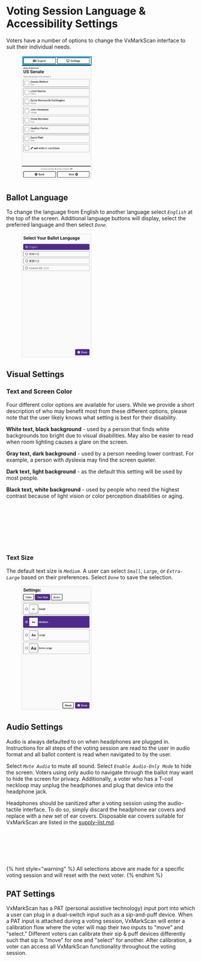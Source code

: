 # Voting Session Language & Accessibility Settings

Voters have a number of options to change the VxMarkScan interface to suit their individual needs.

<figure><img src="../.gitbook/assets/image (27).png" alt="" width="188"><figcaption></figcaption></figure>

## Ballot Language

To change the language from English to another language select _`English`_ at the top of the screen. Additional language buttons will display, select the preferred language and then select _`Done`_.&#x20;

<figure><img src="../.gitbook/assets/image (28).png" alt="" width="188"><figcaption></figcaption></figure>

## Visual Settings

### Text and Screen Color

Four different color options are available for users. While we provide a short description of who may benefit most from these different options, please note that the user likely knows what setting is best for their disability.&#x20;

**White text, black background** - used by a person that finds white backgrounds too bright due to visual disabilities. May also be easier to read when room lighting causes a glare on the screen.

**Gray text, dark background** - used by a person needing lower contrast. For example, a person with dyslexia may find the screen quieter.

**Dark text, light background** - as the default this setting will be used by most people.

**Black text, white background** - used by people who need the highest contrast because of light vision or color perception disabilities or aging.

<div><figure><img src="../.gitbook/assets/VxMarkScan Color White text black background.png" alt=""><figcaption></figcaption></figure> <figure><img src="../.gitbook/assets/VxMarkScan Color Gray text dark bkgd.png" alt=""><figcaption></figcaption></figure> <figure><img src="../.gitbook/assets/VxMarkScan Dark text light background.png" alt=""><figcaption></figcaption></figure> <figure><img src="../.gitbook/assets/VxMarkScan color black text white bkgd.png" alt=""><figcaption></figcaption></figure></div>

### Text Size

The default text size is _`Medium`_.  A user can select _`Small`_, _`Large`_, or _`Extra-Large`_ based on their preferences.  Select _`Done`_ to save the selection.&#x20;

<figure><img src="../.gitbook/assets/image (29).png" alt="" width="188"><figcaption></figcaption></figure>

## Audio Settings

Audio is always defaulted to on when headphones are plugged in. Instructions for all steps of the voting session are read to the user in audio format and all ballot content is read when navigated to by the user.

Select _`Mute Audio`_ to mute all sound.  Select _`Enable Audio-Only Mode`_ to hide the screen. Voters using only audio to navigate through the ballot may want to hide the screen for privacy. Additionally, a voter who has a T-coil neckloop may unplug the headphones and plug that device into the headphone jack.&#x20;

Headphones should be sanitized after a voting session using the audio-tactile interface. To do so, simply discard the headphone ear covers and replace with a new set of ear covers. Disposable ear covers suitable for VxMarkScan are listed in the [supply-list.md](../miscellaneous/supply-list.md "mention").

<div><figure><img src="../.gitbook/assets/VxMarkScan Audit.png" alt=""><figcaption></figcaption></figure> <figure><img src="../.gitbook/assets/VxMarkScan Setting Audio Unmute.png" alt=""><figcaption></figcaption></figure> <figure><img src="../.gitbook/assets/VxMarkScan Audio-Only Mode.png" alt=""><figcaption></figcaption></figure></div>

{% hint style="warning" %}
All selections above are made for a specific voting session and will reset with the next voter.
{% endhint %}

## PAT Settings

VxMarkScan has a PAT (personal assistive technology) input port into which a user can plug in a dual-switch input such as a sip-and-puff device. When a PAT input is attached during a voting session, VxMarkScan will enter a calibration flow where the voter will map their two inputs to "move" and "select." Different voters can calibrate their sip & puff devices differently such that sip is "move" for one and "select" for another. After calibration, a voter can access all VxMarkScan functionality throughout the voting session.
